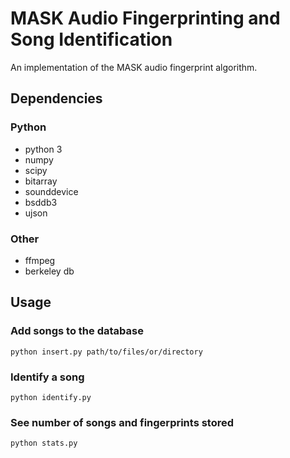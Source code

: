 # MASK Audio Fingerprinting and Song Identification

An implementation of the MASK audio fingerprint algorithm.

## Dependencies

### Python

- python 3
- numpy
- scipy
- bitarray
- sounddevice
- bsddb3
- ujson

### Other

- ffmpeg
- berkeley db

## Usage


### Add songs to the database

```
python insert.py path/to/files/or/directory
```

### Identify a song

```
python identify.py
```

### See number of songs and fingerprints stored

```
python stats.py
```

